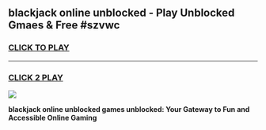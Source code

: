 
## blackjack online unblocked - Play Unblocked Gmaes & Free #szvwc
<h3>
<a href="https://news.freeplayer.one?title=blackjack_online_unblocked&ref=03M">CLICK TO PLAY</a></h3>
<hr>

<h3>
<a href="https://news.freeplayer.one?title=blackjack_online_unblocked&ref=03M">CLICK 2 PLAY</a>
  
</h3>

<a href="https://news.freeplayer.one?title=blackjack_online_unblocked&ref=03M"><img src="https://clearcache.store/games.png"></a>


**blackjack online unblocked games unblocked: Your Gateway to Fun and Accessible Online Gaming**

